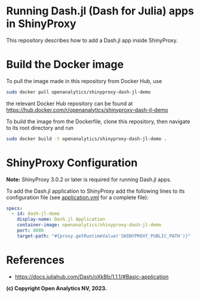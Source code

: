 # Running Dash.jl (Dash for Julia) apps in ShinyProxy

This repository describes how to add a Dash.jl app inside ShinyProxy.

# Build the Docker image

To pull the image made in this repository from Docker Hub, use

```bash
sudo docker pull openanalytics/shinyproxy-dash-jl-demo
```

the relevant Docker Hub repository can be found at https://hub.docker.com/r/openanalytics/shinyproxy-dash-jl-demo

To build the image from the Dockerfile, clone this repository, then navigate to its root directory and run

```bash
sudo docker build -t openanalytics/shinyproxy-dash-jl-demo .
```

# ShinyProxy Configuration

**Note:** ShinyProxy 3.0.2 or later is required for running Dash.jl apps.

To add the Dash.jl application to ShinyProxy add the following lines to its configuration file (see [application.yml](./application.yml) for a complete file):

```yaml
specs:
  - id: dash-jl-demo
    display-name: Dash.jl Application
    container-image: openanalytics/shinyproxy-dash-jl-demo
    port: 8080
    target-path: "#{proxy.getRuntimeValue('SHINYPROXY_PUBLIC_PATH')}"
```

# References
* https://docs.juliahub.com/Dash/oXkBb/1.1.1/#Basic-application


**(c) Copyright Open Analytics NV, 2023.**
